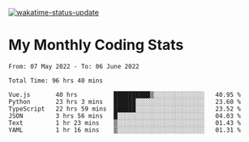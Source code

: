 [![wakatime-status-update](https://github.com/noopurphalak/noopurphalak/workflows/wakatime-status-update/badge.svg)](https://github.com/noopurphalak/noopurphalak/actions/workflows/main.yml)

# My Monthly Coding Stats

<!--START_SECTION:waka-->

```text
From: 07 May 2022 - To: 06 June 2022

Total Time: 96 hrs 40 mins

Vue.js       40 hrs          ██████████▒░░░░░░░░░░░░░░   40.95 %
Python       23 hrs 3 mins   ██████░░░░░░░░░░░░░░░░░░░   23.60 %
TypeScript   22 hrs 59 mins  ██████░░░░░░░░░░░░░░░░░░░   23.52 %
JSON         3 hrs 56 mins   █░░░░░░░░░░░░░░░░░░░░░░░░   04.03 %
Text         1 hr 23 mins    ▒░░░░░░░░░░░░░░░░░░░░░░░░   01.43 %
YAML         1 hr 16 mins    ▒░░░░░░░░░░░░░░░░░░░░░░░░   01.31 %
```

<!--END_SECTION:waka-->
